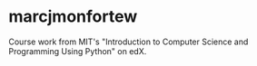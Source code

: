# marcjmonfortew
Course work from MIT's "Introduction to Computer Science and Programming Using Python" on edX.
